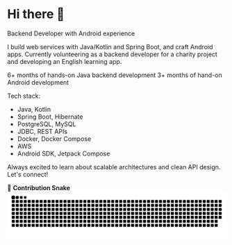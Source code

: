 # Hi there 👋  

Backend Developer with Android experience

I build web services with Java/Kotlin and Spring Boot, and craft Android apps. Currently volunteering as a backend developer for a charity project and developing an English learning app.

6+ months of hands-on Java backend development
3+ months of hand-on Android development

Tech stack:
- Java, Kotlin
- Spring Boot, Hibernate
- PostgreSQL, MySQL
- JDBC, REST APIs
- Docker, Docker Compose
- AWS
- Android SDK, Jetpack Compose

Always excited to learn about scalable architectures and clean API design. Let's connect!

🐍 **Contribution Snake**  
![snake gif](https://github.com/ShastkivRuslan/ShastkivRuslan/blob/output/github-snake-dark.svg)


<!--
**ShastkivRuslan/shastkivruslan** is a ✨ _special_ ✨ repository because its `README.md` (this file) appears on your GitHub profile.

Here are some ideas to get you started:

- 🔭 I’m currently working on ...
- 🌱 I’m currently learning ...
- 👯 I’m looking to collaborate on ...
- 🤔 I’m looking for help with ...
- 💬 Ask me about ...
- 📫 How to reach me: ...
- 😄 Pronouns: ...
- ⚡ Fun fact: ...
-->
